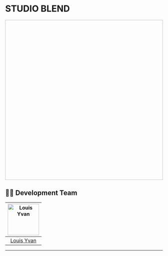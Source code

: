 # STUDIO BLEND

<p align="center">
    <img src=" " width="512" height="512"/>
</p>

## 👨‍💻 Development Team

| [<img src="https://github.com/leaurix.png" width="100" alt="Louis Yvan"/>](https://github.com/leaurix) | 
| :----------------------------------------------------------------------------------------------------: | 
|                                [Louis Yvan](https://github.com/leaurix)                                |     

---

